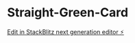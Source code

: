 # Straight-Green-Card

[Edit in StackBlitz next generation editor ⚡️](https://stackblitz.com/~/github.com/silasoladipo/Straight-Green-Card)